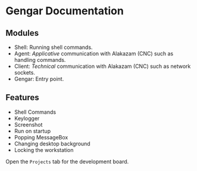 # Gengar Documentation

## Modules
- Shell: Running shell commands.
- Agent: _Applicative_ communication with Alakazam (CNC) such as handling commands.
- Client: _Technical_ communication with Alakazam (CNC) such as network sockets.
- Gengar: Entry point.


## Features
- Shell Commands
- Keylogger
- Screenshot
- Run on startup
- Popping MessageBox
- Changing desktop background
- Locking the workstation

Open the `Projects` tab for the development board.
